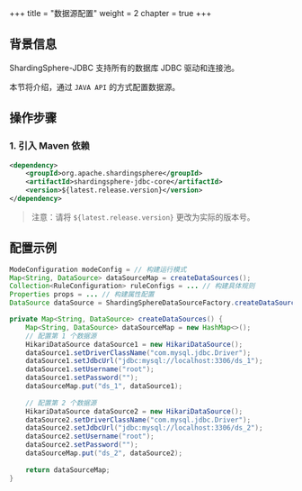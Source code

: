 +++
title = "数据源配置"
weight = 2
chapter = true
+++

## 背景信息

ShardingSphere-JDBC 支持所有的数据库 JDBC 驱动和连接池。

本节将介绍，通过 `JAVA API` 的方式配置数据源。

## 操作步骤

### 1. 引入 Maven 依赖

```xml
<dependency>
    <groupId>org.apache.shardingsphere</groupId>
    <artifactId>shardingsphere-jdbc-core</artifactId>
    <version>${latest.release.version}</version>
</dependency>
```

> 注意：请将 `${latest.release.version}` 更改为实际的版本号。

## 配置示例

```java
ModeConfiguration modeConfig = // 构建运行模式
Map<String, DataSource> dataSourceMap = createDataSources();
Collection<RuleConfiguration> ruleConfigs = ... // 构建具体规则
Properties props = ... // 构建属性配置
DataSource dataSource = ShardingSphereDataSourceFactory.createDataSource(databaseName, modeConfig, dataSourceMap, ruleConfigs, props);

private Map<String, DataSource> createDataSources() {
    Map<String, DataSource> dataSourceMap = new HashMap<>();
    // 配置第 1 个数据源
    HikariDataSource dataSource1 = new HikariDataSource();
    dataSource1.setDriverClassName("com.mysql.jdbc.Driver");
    dataSource1.setJdbcUrl("jdbc:mysql://localhost:3306/ds_1");
    dataSource1.setUsername("root");
    dataSource1.setPassword("");
    dataSourceMap.put("ds_1", dataSource1);
    
    // 配置第 2 个数据源
    HikariDataSource dataSource2 = new HikariDataSource();
    dataSource2.setDriverClassName("com.mysql.jdbc.Driver");
    dataSource2.setJdbcUrl("jdbc:mysql://localhost:3306/ds_2");
    dataSource2.setUsername("root");
    dataSource2.setPassword("");
    dataSourceMap.put("ds_2", dataSource2);
    
    return dataSourceMap;
}
```
